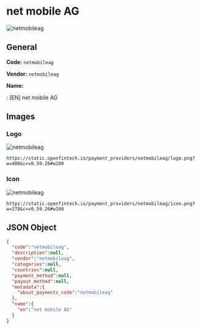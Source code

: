 
# net mobile AG 
![netmobileag](https://static.openfintech.io/payment_providers/netmobileag/logo.png?w=400&c=v0.59.26#w100)  

## General 
 
**Code:** `netmobileag` 
 
**Vendor:** `netmobileag` 
 
**Name:** 
 
:	[EN] net mobile AG 
 

## Images 

### Logo 
 
![netmobileag](https://static.openfintech.io/payment_providers/netmobileag/logo.png?w=400&c=v0.59.26#w100)  

```
https://static.openfintech.io/payment_providers/netmobileag/logo.png?w=400&c=v0.59.26#w100
```  

### Icon 
 
![netmobileag](https://static.openfintech.io/payment_providers/netmobileag/icon.png?w=278&c=v0.59.26#w100)  

```
https://static.openfintech.io/payment_providers/netmobileag/icon.png?w=278&c=v0.59.26#w100
```  

## JSON Object 

```json
{
  "code":"netmobileag",
  "description":null,
  "vendor":"netmobileag",
  "categories":null,
  "countries":null,
  "payment_method":null,
  "payout_method":null,
  "metadata":{
    "about_payments_code":"netmobileag"
  },
  "name":{
    "en":"net mobile AG"
  }
}
```  
